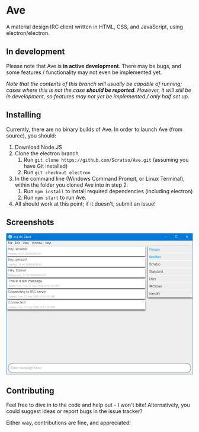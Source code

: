 # Ave
A material design IRC client written in HTML, CSS, and JavaScript, using electron/electron.

## In development
Please note that Ave is **in active development**. There may be bugs, and some features / functionality may not even be implemented yet.

*Note that the contents of this branch will usually be capable of running; cases where this is not the case __should be reported__. However, it will still be in development, so features may not yet be implemented / only half set up.*

## Installing
Currently, there are no binary builds of Ave. In order to launch Ave (from source), you should:

1. Download Node.JS
2. Clone the electron branch
    1. Run `git clone https://github.com/Scratso/Ave.git` (assuming you have Git installed)
    2. Run `git checkout electron`
3. In the command line (Windows Command Prompt, or Linux Terminal), within the folder you cloned Ave into in step 2:
    1. Run `npm install` to install required dependencies (including electron)
    2. Run `npm start` to run Ave.
4. All should work at this point; if it doesn't, submit an issue!

## Screenshots
![Screenshot](screenshot.png)

## Contributing
Feel free to dive in to the code and help out - I won't bite! Alternatively, you could suggest ideas or report bugs in the issue tracker?

Either way, contributions are fine, and appreciated!
